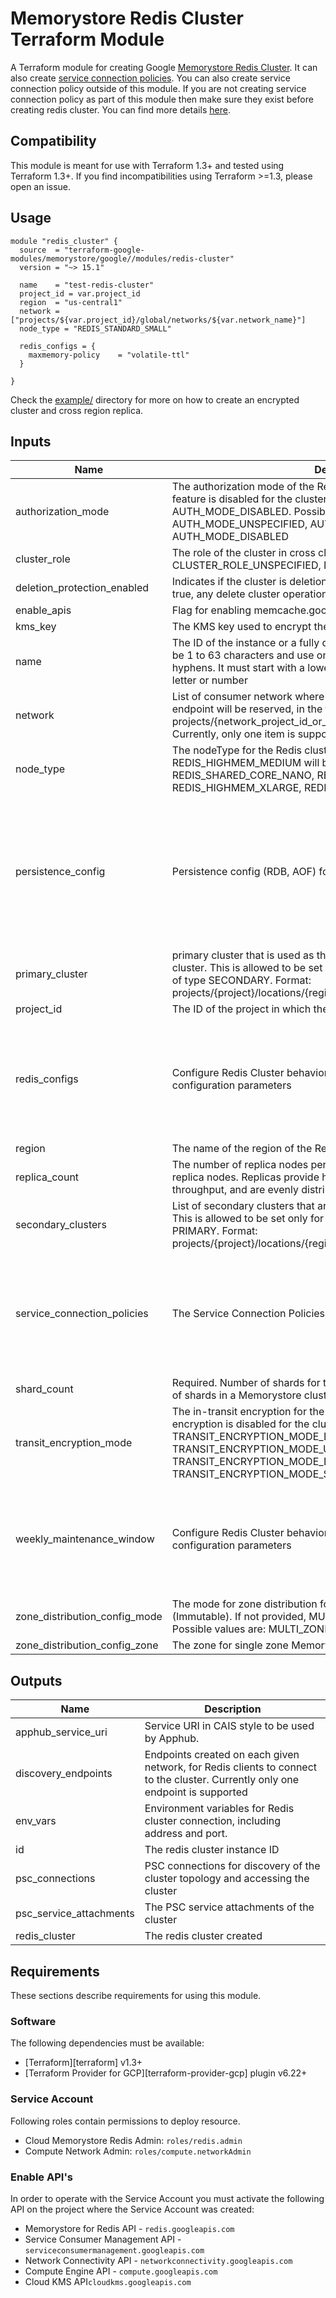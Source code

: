 # Memorystore Redis Cluster Terraform Module

A Terraform module for creating Google [Memorystore Redis Cluster](https://cloud.google.com/memorystore/docs/cluster/memorystore-for-redis-cluster-overview). It can also create [service connection policies](https://cloud.google.com/vpc/docs/about-service-connection-policies). You can also create service connection policy outside of this module. If you are not creating service connection policy as part of this module then make sure they exist before creating redis cluster. You can find more details [here](https://cloud.google.com/memorystore/docs/cluster/networking).

## Compatibility
This module is meant for use with Terraform 1.3+ and tested using Terraform 1.3+. If you find incompatibilities using Terraform >=1.3, please open an issue.

## Usage

```
module "redis_cluster" {
  source  = "terraform-google-modules/memorystore/google//modules/redis-cluster"
  version = "~> 15.1"

  name    = "test-redis-cluster"
  project_id = var.project_id
  region  = "us-central1"
  network = ["projects/${var.project_id}/global/networks/${var.network_name}"]
  node_type = "REDIS_STANDARD_SMALL"

  redis_configs = {
    maxmemory-policy	= "volatile-ttl"
  }

}
```

Check the [example/](https://github.com/terraform-google-modules/terraform-google-memorystore/tree/master/examples/redis-cluster) directory for more on how to create an encrypted cluster and cross region replica.


<!-- BEGINNING OF PRE-COMMIT-TERRAFORM DOCS HOOK -->
## Inputs

| Name | Description | Type | Default | Required |
|------|-------------|------|---------|:--------:|
| authorization\_mode | The authorization mode of the Redis cluster. If not provided, auth feature is disabled for the cluster. Default value is AUTH\_MODE\_DISABLED. Possible values are: AUTH\_MODE\_UNSPECIFIED, AUTH\_MODE\_IAM\_AUTH, AUTH\_MODE\_DISABLED | `string` | `"AUTH_MODE_DISABLED"` | no |
| cluster\_role | The role of the cluster in cross cluster replication. Possible values are: CLUSTER\_ROLE\_UNSPECIFIED, NONE, PRIMARY, SECONDARY | `string` | `null` | no |
| deletion\_protection\_enabled | Indicates if the cluster is deletion protected or not. If the value if set to true, any delete cluster operation will fail. Default value is true | `bool` | `true` | no |
| enable\_apis | Flag for enabling memcache.googleapis.com in your project | `bool` | `true` | no |
| kms\_key | The KMS key used to encrypt the at-rest data of the cluster | `string` | `null` | no |
| name | The ID of the instance or a fully qualified identifier for the instance. must be 1 to 63 characters and use only lowercase letters, numbers, or hyphens. It must start with a lowercase letter and end with a lowercase letter or number | `string` | n/a | yes |
| network | List of consumer network where the network address of the discovery endpoint will be reserved, in the form of projects/{network\_project\_id\_or\_number}/global/networks/{network\_id}. Currently, only one item is supported | `list(string)` | n/a | yes |
| node\_type | The nodeType for the Redis cluster. If not provided, REDIS\_HIGHMEM\_MEDIUM will be used as default Possible values are: REDIS\_SHARED\_CORE\_NANO, REDIS\_HIGHMEM\_MEDIUM, REDIS\_HIGHMEM\_XLARGE, REDIS\_STANDARD\_SMALL. | `string` | `null` | no |
| persistence\_config | Persistence config (RDB, AOF) for the cluster | <pre>object({<br>    mode = optional(string, "PERSISTENCE_MODE_UNSPECIFIED")<br>    rdb_config = optional(object({<br>      rdb_snapshot_period     = optional(string)<br>      rdb_snapshot_start_time = optional(string)<br>    }), null)<br>    aof_config = optional(object({<br>      append_fsync = optional(string)<br>    }))<br>  })</pre> | `null` | no |
| primary\_cluster | primary cluster that is used as the replication source for this secondary cluster. This is allowed to be set only for clusters whose cluster role is of type SECONDARY. Format: projects/{project}/locations/{region}/clusters/{cluster-id} | `string` | `null` | no |
| project\_id | The ID of the project in which the resource belongs to. | `string` | n/a | yes |
| redis\_configs | Configure Redis Cluster behavior using a subset of native Redis configuration parameters | <pre>object({<br>    maxmemory-clients       = optional(string)<br>    maxmemory               = optional(string)<br>    maxmemory-policy        = optional(string)<br>    notify-keyspace-events  = optional(string)<br>    slowlog-log-slower-than = optional(number)<br>    maxclients              = optional(number)<br>  })</pre> | `null` | no |
| region | The name of the region of the Redis cluster | `string` | n/a | yes |
| replica\_count | The number of replica nodes per shard. Each shard can have 0, 1, or 2 replica nodes. Replicas provide high availability and additional read throughput, and are evenly distributed across zones | `number` | `0` | no |
| secondary\_clusters | List of secondary clusters that are replicating from this primary cluster. This is allowed to be set only for clusters whose cluster role is of type PRIMARY. Format: projects/{project}/locations/{region}/clusters/{cluster-id} | `list(string)` | `[]` | no |
| service\_connection\_policies | The Service Connection Policies to create | <pre>map(object({<br>    description     = optional(string)<br>    network_name    = string<br>    network_project = string<br>    subnet_names    = list(string)<br>    limit           = optional(number)<br>    labels          = optional(map(string), {})<br>  }))</pre> | `{}` | no |
| shard\_count | Required. Number of shards for the Redis cluster. The minimum number of shards in a Memorystore cluster is 3 shards | `number` | `3` | no |
| transit\_encryption\_mode | The in-transit encryption for the Redis cluster. If not provided, encryption is disabled for the cluster. Default value is TRANSIT\_ENCRYPTION\_MODE\_DISABLED. Possible values are: TRANSIT\_ENCRYPTION\_MODE\_UNSPECIFIED, TRANSIT\_ENCRYPTION\_MODE\_DISABLED, TRANSIT\_ENCRYPTION\_MODE\_SERVER\_AUTHENTICATION | `string` | `"TRANSIT_ENCRYPTION_MODE_DISABLED"` | no |
| weekly\_maintenance\_window | Configure Redis Cluster behavior using a subset of native Redis configuration parameters | <pre>object({<br>    day_of_the_week = optional(string, "DAY_OF_WEEK_UNSPECIFIED")<br>    hours           = optional(string)<br>    minutes         = optional(string)<br>    seconds         = optional(string)<br>    nanos           = optional(number)<br>  })</pre> | `null` | no |
| zone\_distribution\_config\_mode | The mode for zone distribution for Memorystore Redis cluster (Immutable). If not provided, MULTI\_ZONE will be used as default value. Possible values are: MULTI\_ZONE, SINGLE\_ZONE | `string` | `"MULTI_ZONE"` | no |
| zone\_distribution\_config\_zone | The zone for single zone Memorystore Redis cluster (Immutable) | `string` | `null` | no |

## Outputs

| Name | Description |
|------|-------------|
| apphub\_service\_uri | Service URI in CAIS style to be used by Apphub. |
| discovery\_endpoints | Endpoints created on each given network, for Redis clients to connect to the cluster. Currently only one endpoint is supported |
| env\_vars | Environment variables for Redis cluster connection, including address and port. |
| id | The redis cluster instance ID |
| psc\_connections | PSC connections for discovery of the cluster topology and accessing the cluster |
| psc\_service\_attachments | The PSC service attachments of the cluster |
| redis\_cluster | The redis cluster created |

<!-- END OF PRE-COMMIT-TERRAFORM DOCS HOOK -->

## Requirements

These sections describe requirements for using this module.

### Software

The following dependencies must be available:

- [Terraform][terraform] v1.3+
- [Terraform Provider for GCP][terraform-provider-gcp] plugin v6.22+

### Service Account

Following roles contain permissions to deploy resource.

- Cloud Memorystore Redis Admin: `roles/redis.admin`
- Compute Network Admin: `roles/compute.networkAdmin`

### Enable API's
In order to operate with the Service Account you must activate the following API on the project where the Service Account was created:

- Memorystore for Redis API - `redis.googleapis.com`
- Service Consumer Management API - `serviceconsumermanagement.googleapis.com`
- Network Connectivity API - `networkconnectivity.googleapis.com`
- Compute Engine API - `compute.googleapis.com`
- Cloud KMS API`cloudkms.googleapis.com`

